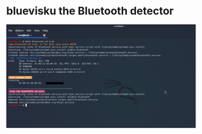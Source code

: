 # bluevisku the Bluetooth detector
![](https://github.com/nu11secur1ty/Kali-Linux/blob/master/Bluevisku/bluev.png)

